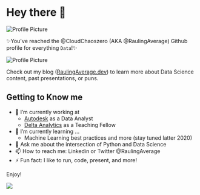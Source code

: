 # Hey there 👋

![Profile Picture](https://i.imgur.com/p9WuchB.gif)

✨You've reached the @CloudChaoszero (AKA @RaulingAverage) Github profile for everything `Data`!✨

![Profile Picture](https://pbs.twimg.com/profile_images/1249139571054366721/LWVYfjGq_400x400.jpg)



Check out my blog ([RaulingAverage.dev](https://raulingaverage.dev/)) to learn more about Data Science content, past presentations, or puns.

## Getting to Know me

- 🔭 I’m currently working at 
     - [Autodesk](https://www.autodesk.com/solutions/architecture-engineering-construction/construction) as a Data Analyst 
     - [Delta Analytics](deltanalytics.org/) as a Teaching Fellow
- 🌱 I’m currently learning ...
     - Machine Learning best practices and more (stay tuned latter 2020)
- 💬 Ask me about the intersection of Python and Data Science
- 📫 How to reach me: Linkedin or Twitter @RaulingAverage
- ⚡ Fun fact: I like to run, code, present, and more!

Enjoy!


![](https://quotesblog.net/wp-content/uploads/2018/09/spongebob-leaving-goodbye-gif.gif)
